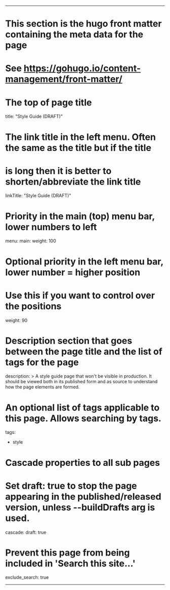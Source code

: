 
---
# This section is the hugo front matter containing the meta data for the page
# See https://gohugo.io/content-management/front-matter/

# The top of page title
title: "Style Guide (DRAFT)"

# The link title in the left menu. Often the same as the title but if the title
# is long then it is better to shorten/abbreviate the link title
linkTitle: "Style Guide (DRAFT)"

# Priority in the main (top) menu bar, lower numbers to left
menu:
  main:
    weight: 100

# Optional priority in the left menu bar, lower number = higher position
# Use this if you want to control over the positions
weight: 90

# Description section that goes between the page title and the list of tags for the page
description: >
  A style guide page that won't be visible in production.
  It should be viewed both in its published form and as source to understand how the page elements are formed.

# An optional  list of tags applicable to this page. Allows searching by tags.
tags:
  - style

# Cascade properties to all sub pages
# Set draft: true to stop the page appearing in the published/released version, unless --buildDrafts arg is used.
cascade:
  draft: true

# Prevent this page from being included in 'Search this site...'
exclude_search: true

---


